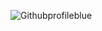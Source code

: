 ![Githubprofileblue](https://github.com/Mikerniker/Mikerniker/assets/63586831/0a980f2f-035a-416a-89ba-60b3b1694e5f)


<!-- ![githubprofile](https://github.com/Mikerniker/Mikerniker/assets/63586831/7c375360-a7fe-4a69-a548-4c9a4103047a) -->




<!-- ![This is an image](https://github.com/Mikerniker/Mikerniker/blob/main/githubbanner.png)
![This is an image](https://github.com/Mikerniker/Mikerniker/blob/main/intro2.png)
![This is an image](https://github.com/Mikerniker/Mikerniker/blob/main/intro3.png) -->

<!--
- 👋 Hi, I’m @Mik
- 👀 These are some practice projects using HTML, CSS, Bootstrap, Python, Flask, and Tkinter.
- ✨ I'm currently working through Angela Yu's 100 days of Python.
- 💞️ Thank you for visiting! -->




<!---
Mikerniker/Mikerniker is a ✨ special ✨ repository because its `README.md` (this file) appears on your GitHub profile.
You can click the Preview link to take a look at your changes.
--->
